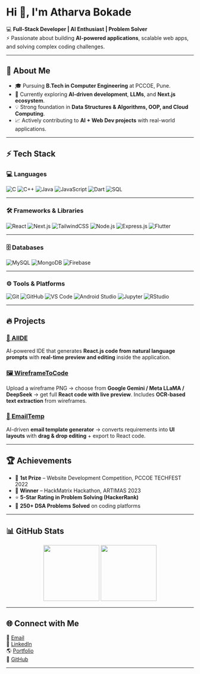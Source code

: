 # Hi 👋, I'm Atharva Bokade  

💻 **Full-Stack Developer | AI Enthusiast | Problem Solver**  
⚡ Passionate about building **AI-powered applications**, scalable web apps, and solving complex coding challenges.  

---

## 🚀 About Me  
- 🎓 Pursuing **B.Tech in Computer Engineering** at PCCOE, Pune.  
- 🌱 Currently exploring **AI-driven development**, **LLMs**, and **Next.js ecosystem**.  
- 💡 Strong foundation in **Data Structures & Algorithms, OOP, and Cloud Computing**.  
- 📈 Actively contributing to **AI + Web Dev projects** with real-world applications.  

---

## ⚡ Tech Stack

### 💻 Languages  
![C](https://img.shields.io/badge/C-00599C?style=for-the-badge&logo=c&logoColor=white)
![C++](https://img.shields.io/badge/C++-00599C?style=for-the-badge&logo=cplusplus&logoColor=white)
![Java](https://img.shields.io/badge/Java-007396?style=for-the-badge&logo=java&logoColor=white)
![JavaScript](https://img.shields.io/badge/JavaScript-F7DF1E?style=for-the-badge&logo=javascript&logoColor=black)
![Dart](https://img.shields.io/badge/Dart-0175C2?style=for-the-badge&logo=dart&logoColor=white)
![SQL](https://img.shields.io/badge/SQL-4479A1?style=for-the-badge&logo=postgresql&logoColor=white)

---

### 🛠️ Frameworks & Libraries  
![React](https://img.shields.io/badge/React-61DAFB?style=for-the-badge&logo=react&logoColor=black)
![Next.js](https://img.shields.io/badge/Next.js-000000?style=for-the-badge&logo=nextdotjs&logoColor=white)
![TailwindCSS](https://img.shields.io/badge/TailwindCSS-38B2AC?style=for-the-badge&logo=tailwind-css&logoColor=white)
![Node.js](https://img.shields.io/badge/Node.js-339933?style=for-the-badge&logo=node-dot-js&logoColor=white)
![Express.js](https://img.shields.io/badge/Express.js-000000?style=for-the-badge&logo=express&logoColor=white)
![Flutter](https://img.shields.io/badge/Flutter-02569B?style=for-the-badge&logo=flutter&logoColor=white)

---

### 🗄️ Databases  
![MySQL](https://img.shields.io/badge/MySQL-4479A1?style=for-the-badge&logo=mysql&logoColor=white)
![MongoDB](https://img.shields.io/badge/MongoDB-47A248?style=for-the-badge&logo=mongodb&logoColor=white)
![Firebase](https://img.shields.io/badge/Firebase-FFCA28?style=for-the-badge&logo=firebase&logoColor=black)

---

### ⚙️ Tools & Platforms  
![Git](https://img.shields.io/badge/Git-F05032?style=for-the-badge&logo=git&logoColor=white)
![GitHub](https://img.shields.io/badge/GitHub-181717?style=for-the-badge&logo=github&logoColor=white)
![VS Code](https://img.shields.io/badge/VS%20Code-0078D4?style=for-the-badge&logo=visual-studio-code&logoColor=white)
![Android Studio](https://img.shields.io/badge/Android%20Studio-3DDC84?style=for-the-badge&logo=android-studio&logoColor=white)
![Jupyter](https://img.shields.io/badge/Jupyter-F37626?style=for-the-badge&logo=jupyter&logoColor=white)
![RStudio](https://img.shields.io/badge/RStudio-75AADB?style=for-the-badge&logo=rstudio&logoColor=white)
  

---

## 🔥 Projects  

### [🚀 AIIDE](https://github.com/empsloc/)  
AI-powered IDE that generates **React.js code from natural language prompts** with **real-time preview and editing** inside the application.  

### [🖼️ WireframeToCode](https://github.com/empsloc/WireframeToCode)  
Upload a wireframe PNG → choose from **Google Gemini / Meta LLaMA / DeepSeek** → get full **React code with live preview**. Includes **OCR-based text extraction** from wireframes.  

### [📧 EmailTemp](https://github.com/empsloc/ai-email-template)  
AI-driven **email template generator** → converts requirements into **UI layouts** with **drag & drop editing** + export to React code.  

---

## 🏆 Achievements  
- 🥇 **1st Prize** – Website Development Competition, PCCOE TECHFEST 2022  
- 🥇 **Winner** – HackMatrix Hackathon, ARTIMAS 2023  
- ⭐ **5-Star Rating in Problem Solving (HackerRank)**  
- 🔹 **250+ DSA Problems Solved** on coding platforms  

---

## 📊 GitHub Stats  

<p align="center">
  <img height="150em" src="https://github-readme-stats.vercel.app/api?username=empsloc&show_icons=true&theme=radical" />
  <img height="150em" src="https://github-readme-stats.vercel.app/api/top-langs/?username=empsloc&layout=compact&theme=radical"/>
</p>

---

## 🌐 Connect with Me  

📧 [Email](mailto:atharva0bokade@gmail.com)  
💼 [LinkedIn](https://www.linkedin.com/in/atharva-bokade-249871226/)  
🌎 [Portfolio](https://atharva-portfolio.vercel.app)  
🐙 [GitHub](https://github.com/empsloc)  

---

